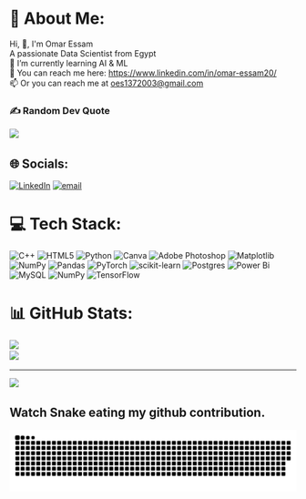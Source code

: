 # 💫 About Me:
Hi, 👋, I'm Omar Essam<br>A passionate Data Scientist from Egypt<br>🌱 I’m currently learning AI & ML<br>💬 You can reach me here: https://www.linkedin.com/in/omar-essam20/<br>📫 Or you can reach me at oes1372003@gmail.com

### ✍️ Random Dev Quote
![](https://quotes-github-readme.vercel.app/api?type=horizontal&theme=radical)

## 🌐 Socials:
[![LinkedIn](https://img.shields.io/badge/LinkedIn-%230077B5.svg?logo=linkedin&logoColor=white)](https://www.linkedin.com/in/omar-essam20/) [![email](https://img.shields.io/badge/Email-D14836?logo=gmail&logoColor=white)](mailto:oes1372003@gmail.com) 

# 💻 Tech Stack:
![C++](https://img.shields.io/badge/c++-%2300599C.svg?style=for-the-badge&logo=c%2B%2B&logoColor=white) ![HTML5](https://img.shields.io/badge/html5-%23E34F26.svg?style=for-the-badge&logo=html5&logoColor=white) ![Python](https://img.shields.io/badge/python-3670A0?style=for-the-badge&logo=python&logoColor=ffdd54) ![Canva](https://img.shields.io/badge/Canva-%2300C4CC.svg?style=for-the-badge&logo=Canva&logoColor=white) ![Adobe Photoshop](https://img.shields.io/badge/adobe%20photoshop-%2331A8FF.svg?style=for-the-badge&logo=adobe%20photoshop&logoColor=white) ![Matplotlib](https://img.shields.io/badge/Matplotlib-%23ffffff.svg?style=for-the-badge&logo=Matplotlib&logoColor=black) ![NumPy](https://img.shields.io/badge/numpy-%23013243.svg?style=for-the-badge&logo=numpy&logoColor=white) ![Pandas](https://img.shields.io/badge/pandas-%23150458.svg?style=for-the-badge&logo=pandas&logoColor=white) ![PyTorch](https://img.shields.io/badge/PyTorch-%23EE4C2C.svg?style=for-the-badge&logo=PyTorch&logoColor=white) ![scikit-learn](https://img.shields.io/badge/scikit--learn-%23F7931E.svg?style=for-the-badge&logo=scikit-learn&logoColor=white) ![Postgres](https://img.shields.io/badge/postgres-%23316192.svg?style=for-the-badge&logo=postgresql&logoColor=white) ![Power Bi](https://img.shields.io/badge/power_bi-F2C811?style=for-the-badge&logo=powerbi&logoColor=black) ![MySQL](https://img.shields.io/badge/mysql-4479A1.svg?style=for-the-badge&logo=mysql&logoColor=white) ![NumPy](https://img.shields.io/badge/numpy-%23013243.svg?style=for-the-badge&logo=numpy&logoColor=white) ![TensorFlow](https://img.shields.io/badge/TensorFlow-%23FF6F00.svg?style=for-the-badge&logo=TensorFlow&logoColor=white)
# 📊 GitHub Stats:
![](https://github-readme-stats.vercel.app/api?username=OmarEssam-20&theme=dark&hide_border=false&include_all_commits=false&count_private=false)<br/>
![](https://nirzak-streak-stats.vercel.app/?user=OmarEssam-20&theme=dark&hide_border=false)<br/>



---
[![](https://visitcount.itsvg.in/api?id=OmarEssam-20&icon=0&color=0)](https://visitcount.itsvg.in)

<!-- Proudly created with GPRM ( https://gprm.itsvg.in ) -->
## Watch Snake eating my github contribution.

<picture>
  <source media="(prefers-color-scheme: dark)" srcset="https://raw.githubusercontent.com/OmarEssam-20/OmarEssam-20/output/github-snake-dark.svg" />
  <source media="(prefers-color-scheme: light)" srcset="https://raw.githubusercontent.com/OmarEssam-20/OmarEssam-20/output/github-snake.svg" />
  <img alt="github-snake" src="https://raw.githubusercontent.com/OmarEssam-20/OmarEssam-20/output/github-snake.svg" />
</picture>
